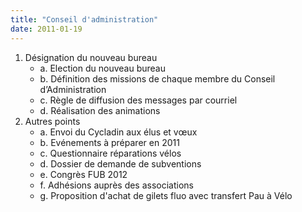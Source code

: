 ```yaml
---
title: "Conseil d'administration"
date: 2011-01-19
---
```


1. Désignation du nouveau bureau
   * a. Election du nouveau bureau
   * b. Définition des missions de chaque membre du Conseil d’Administration
   * c. Règle de diffusion des messages par courriel
   * d. Réalisation des animations
2. Autres points
   * a. Envoi du Cycladin aux élus et vœux
   * b. Evénements à préparer en 2011 
   * c. Questionnaire réparations vélos 
   * d. Dossier de demande de subventions 
   * e. Congrès FUB 2012 
   * f. Adhésions auprès des associations 
   * g. Proposition d'achat de gilets fluo avec transfert Pau à Vélo 
